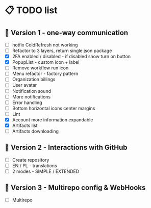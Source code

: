 # 📋 TODO list

## 🚀 Version 1 - one-way communication

- [ ] hotfix ColdRefresh not working
- [ ] Refactor to 3 layers, return single json package
- [x] 2FA enabled / disabled - if disabled show turn on button
- [x] PopupList - custom icon + label
- [ ] Remove workflow run icon
- [ ] Menu refactor - factory pattern
- [ ] Organization billings
- [ ] User avatar
- [ ] Notification sound
- [ ] More notifications
- [ ] Error handling
- [ ] Bottom horizontal icons center margins
- [ ] Lint
- [x] Account more information expandable
- [x] Artifacts list
- [ ] Artifacts downloading

## 🌟 Version 2 - Interactions with GitHub

- [ ] Create repository
- [ ] EN / PL - translations
- [ ] 2 modes - SIMPLE / EXTENDED

## 🎯 Version 3 - Multirepo config & WebHooks

- [ ] Multirepo
